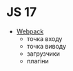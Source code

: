 # JS 17

- [Webpack](https://webpack.js.org/)
  - точка входу
  - точка виводу
  - загрузчики
  - плагіни
